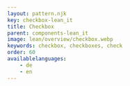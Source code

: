 ```yaml
---
layout: pattern.njk
key: checkbox-lean_it
title: Checkbox
parent: components-lean_it
image: lean/overview/checkbox.webp
keywords: checkbox, checkboxes, check
order: 60
availablelanguages: 
    - de
    - en
---
```

